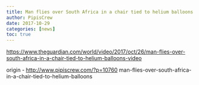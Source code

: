 ```yaml
---
title: Man flies over South Africa in a chair tied to helium balloons
author: PipisCrew
date: 2017-10-29
categories: [news]
toc: true
---
```


https://www.theguardian.com/world/video/2017/oct/26/man-flies-over-south-africa-in-a-chair-tied-to-helium-balloons-video

origin - http://www.pipiscrew.com/?p=10760 man-flies-over-south-africa-in-a-chair-tied-to-helium-balloons